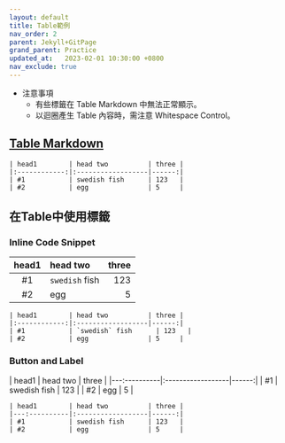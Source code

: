 ```yaml
---
layout: default
title: Table範例
nav_order: 2
parent: Jekyll+GitPage
grand_parent: Practice
updated_at:   2023-02-01 10:30:00 +0800
nav_exclude: true
---
```

- 注意事項
    - 有些標籤在 Table Markdown 中無法正常顯示。
    - 以迴圈產生 Table 內容時，需注意 Whitespace Control。

## [Table Markdown](https://github.github.com/gfm/#tables-extension-)

```
| head1        | head two          | three |
|:------------:|:------------------|------:|
| #1           | swedish fish      | 123   |
| #2           | egg               | 5     |
```

## 在Table中使用標籤

### Inline Code Snippet

| head1        | head two          | three |
|:------------:|:------------------|------:|
| #1           | `swedish` fish      | 123   |
| #2           | egg               | 5     |
```
| head1        | head two          | three |
|:------------:|:------------------|------:|
| #1           | `swedish` fish      | 123   |
| #2           | egg               | 5     |
```

### Button and Label

| head1        | head two          | three |
|---:----------|:------------------|------:|
| #1           | swedish fish      | 123   |
| #2           | egg               | 5     |
```
| head1        | head two          | three |
|---:----------|:------------------|------:|
| #1           | swedish fish      | 123   |
| #2           | egg               | 5     |
```
